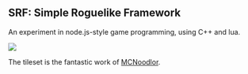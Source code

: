 
SRF: Simple Roguelike Framework
-------------------------------

An experiment in node.js-style game programming, using C++ and lua.

![](../raw/master/screenshot.png)

The tileset is the fantastic work of [MCNoodlor](https://twitter.com/MCNoodlor).

